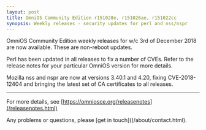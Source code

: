 ```yaml
---
layout: post
title: OmniOS Community Edition r151028e, r151026ae, r151022cc
synopsis: Weekly releases - security updates for perl and nss/nspr
---
```

OmniOS Community Edition weekly releases for w/c 3rd of December 2018 are
now available. These are non-reboot updates.

Perl has been updated in all releases to fix a number of CVEs. Refer to the
release notes for your particular OmniOS version for more details.

Mozilla nss and nspr are now at versions 3.40.1 and 4.20, fixing
CVE-2018-12404 and bringing the latest set of CA certificates to all
releases.

---

For more details, see [https://omniosce.org/releasenotes](/releasenotes.html)

Any problems or questions, please [get in touch]((/about/contact.html).

